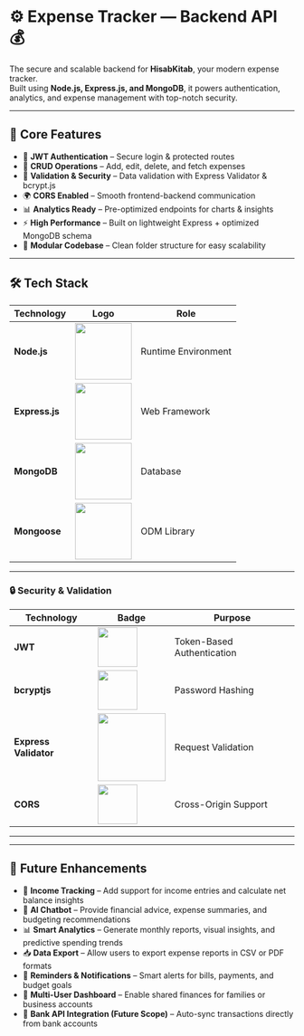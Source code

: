 # ⚙️ Expense Tracker — Backend API 💰

The secure and scalable backend for **HisabKitab**, your modern expense tracker.  
Built using **Node.js, Express.js, and MongoDB**, it powers authentication, analytics, and expense management with top-notch security.

---

## 🚀 Core Features

- 🔐 **JWT Authentication** – Secure login & protected routes  
- 💾 **CRUD Operations** – Add, edit, delete, and fetch expenses  
- 🧠 **Validation & Security** – Data validation with Express Validator & bcrypt.js  
- 🌍 **CORS Enabled** – Smooth frontend-backend communication  
- 📊 **Analytics Ready** – Pre-optimized endpoints for charts & insights  
- ⚡ **High Performance** – Built on lightweight Express + optimized MongoDB schema  
- 🧩 **Modular Codebase** – Clean folder structure for easy scalability  

---

## 🛠️ Tech Stack

<div align="center">

| Technology | Logo | Role |
|------------|------|------|
| **Node.js** | <img src="https://img.shields.io/badge/Node.js-339933?style=for-the-badge&logo=nodedotjs&logoColor=white" width="100"> | Runtime Environment |
| **Express.js** | <img src="https://img.shields.io/badge/Express.js-000000?style=for-the-badge&logo=express&logoColor=white" width="100"> | Web Framework |
| **MongoDB** | <img src="https://img.shields.io/badge/MongoDB-4EA94B?style=for-the-badge&logo=mongodb&logoColor=white" width="100"> | Database |
| **Mongoose** | <img src="https://img.shields.io/badge/Mongoose-880000?style=for-the-badge&logo=mongodb&logoColor=white" width="100"> | ODM Library |

</div>

---

### 🔒 Security & Validation

<div align="center">

| Technology | Badge | Purpose |
|------------|-------|---------|
| **JWT** | <img src="https://img.shields.io/badge/JWT-000000?style=flat-square&logo=JSON%20web%20tokens&logoColor=white" width="70"> | Token-Based Authentication |
| **bcryptjs** | <img src="https://img.shields.io/badge/bcrypt-525252?style=flat-square&logo=key&logoColor=white" width="70"> | Password Hashing |
| **Express Validator** | <img src="https://img.shields.io/badge/Express_Validator-000000?style=flat-square&logo=express&logoColor=white" width="120"> | Request Validation |
| **CORS** | <img src="https://img.shields.io/badge/CORS-007ACC?style=flat-square&logo=webpack&logoColor=white" width="70"> | Cross-Origin Support |

</div>

---

---

## 🧠 Future Enhancements

- 🧾 **Income Tracking** – Add support for income entries and calculate net balance insights  
- 🤖 **AI Chatbot** – Provide financial advice, expense summaries, and budgeting recommendations  
- 📊 **Smart Analytics** – Generate monthly reports, visual insights, and predictive spending trends  
- 📥 **Data Export** – Allow users to export expense reports in CSV or PDF formats  
- 🔔 **Reminders & Notifications** – Smart alerts for bills, payments, and budget goals  
- 💼 **Multi-User Dashboard** – Enable shared finances for families or business accounts  
- 🏦 **Bank API Integration (Future Scope)** – Auto-sync transactions directly from bank accounts  






